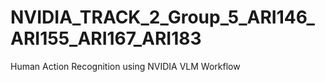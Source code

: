 # NVIDIA_TRACK_2_Group_5_ARI146_ARI155_ARI167_ARI183
Human Action Recognition using NVIDIA VLM Workflow
